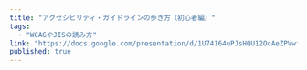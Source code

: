 ```yaml
---
title: "アクセシビリティ・ガイドラインの歩き方（初心者編）"
tags:
  - "WCAGやJISの読み方"
link: "https://docs.google.com/presentation/d/1U74164uPJsHQU12OcAeZPVwfwCzAWJy6hSPZyCxG8kM/edit?usp=sharing"
published: true
---
```

